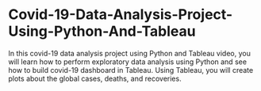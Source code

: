 # Covid-19-Data-Analysis-Project-Using-Python-And-Tableau

In this covid-19 data analysis project using Python and Tableau video, you will learn how to perform exploratory data analysis using Python and see how to build covid-19 dashboard in Tableau. Using Tableau, you will create plots about the global cases, deaths, and recoveries.

